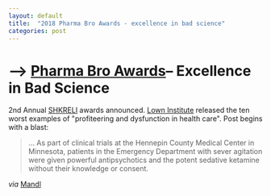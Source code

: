 ```yaml
---
layout: default
title:  "2018 Pharma Bro Awards - excellence in bad science"
categories: post
---
```


# --> [Pharma Bro Awards][pharma-bro]– Excellence in Bad Science

2nd Annual [SHKRELI][pharma-bro-wiki] awards announced. [Lown Institute][lown] released the ten worst examples of "profiteering and dysfunction in health care". Post begins with a blast:

> ... As part of clinical trials at the Hennepin County Medical Center in Minnesota, patients in the Emergency Department with sever agitation were given powerful antipsychotics and the potent sedative ketamine without their knowledge or consent. 

_via_ [Mandl][tweet] 

[lown]: lowninstitute.org
[pharma-bro]: https://lowninstitute.org/shkreli-2018/ 
[pharma-bro-wiki]: https://en.wikipedia.org/wiki/Martin_Shkreli
[tweet]: https://twitter.com/mandl/status/1083437261222563840 


